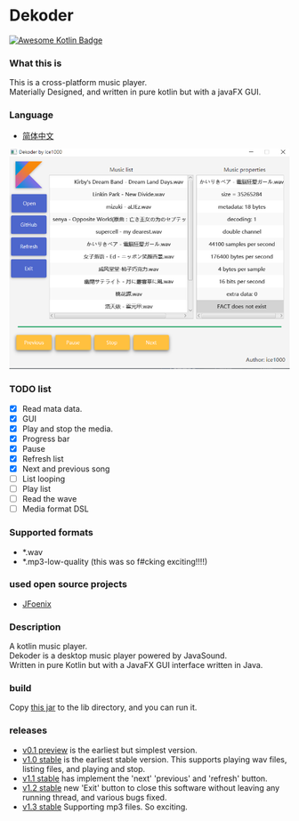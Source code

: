 # Dekoder

[![Awesome Kotlin Badge](https://kotlin.link/awesome-kotlin.svg)](https://github.com/KotlinBy/awesome-kotlin)

### What this is
This is a cross-platform music player.<br/>
Materially Designed, and written in pure kotlin but with a javaFX GUI.<br/>


### Language
+ [简体中文](./README-ZH.md)

![0](./art/04.PNG)

### TODO list
+ [X] Read mata data.
+ [X] GUI
+ [X] Play and stop the media.
+ [X] Progress bar
+ [X] Pause
+ [X] Refresh list
+ [X] Next and previous song
+ [ ] List looping
+ [ ] Play list
+ [ ] Read the wave
+ [ ] Media format DSL

### Supported formats
+ *.wav
+ *.mp3-low-quality (this was so f#cking exciting!!!!)

### used open source projects
+ [JFoenix](https://github.com/jfoenixadmin/JFoenix)

### Description
A kotlin music player.<br/>
Dekoder is a desktop music player powered by JavaSound.<br/>
Written in pure Kotlin but with a JavaFX GUI interface written in Java.<br/>

### build
Copy [this jar](out/artifacts/dekoder/dekoder.jar) to the lib directory, and you can run it.

### releases
+ [v0.1 preview](https://github.com/ice1000/Dekoder/releases/tag/v0.1) 
is the earliest but simplest version.
+ [v1.0 stable](https://github.com/ice1000/Dekoder/releases/tag/v1.0) 
is the earliest stable version. This supports playing wav files, listing files, and playing and stop.
+ [v1.1 stable](https://github.com/ice1000/Dekoder/releases/tag/v1.1) 
has implement the 'next' 'previous' and 'refresh' button.
+ [v1.2 stable](https://github.com/ice1000/Dekoder/releases/tag/v1.2) 
new 'Exit' button to close this software without leaving any running thread, and various bugs fixed.
+ [v1.3 stable](https://github.com/ice1000/Dekoder/releases/tag/v1.3) 
Supporting mp3 files. So exciting.